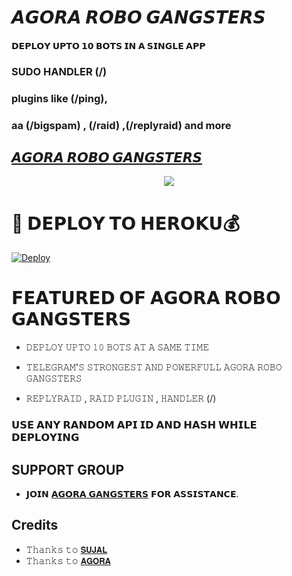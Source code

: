 # 𝘼𝙂𝙊𝙍𝘼 𝙍𝙊𝘽𝙊 𝙂𝘼𝙉𝙂𝙎𝙏𝙀𝙍𝙎

#### 𝗗𝗘𝗣𝗟𝗢𝗬 𝗨𝗣𝗧𝗢 𝟭𝟬 𝗕𝗢𝗧𝗦 𝗜𝗡 𝗔 𝗦𝗜𝗡𝗚𝗟𝗘 𝗔𝗣𝗣 
### SUDO HANDLER (/)
### plugins like (/ping), 
### aa (/bigspam) , (/raid) ,(/replyraid) and more
## [𝘼𝙂𝙊𝙍𝘼 𝙍𝙊𝘽𝙊 𝙂𝘼𝙉𝙂𝙎𝙏𝙀𝙍𝙎](t.me/Agoraswamy_Professor)

<p align="center">
  <img src="https://te.legra.ph/file/792fa83b58082149766a9.jpg">
</p>



# 🚀 𝗗𝗘𝗣𝗟𝗢𝗬 𝗧𝗢 𝗛𝗘𝗥𝗢𝗞𝗨💰

[![Deploy](https://www.herokucdn.com/deploy/button.svg)](https://heroku.com/deploy?template=https://github.com/Professor-OS/MH-Bottoken)

# 𝗙𝗘𝗔𝗧𝗨𝗥𝗘𝗗 𝗢𝗙 𝗔𝗚𝗢𝗥𝗔 𝗥𝗢𝗕𝗢 𝗚𝗔𝗡𝗚𝗦𝗧𝗘𝗥𝗦

   - 𝙳𝙴𝙿𝙻𝙾𝚈 𝚄𝙿𝚃𝙾 𝟷𝟶 𝙱𝙾𝚃𝚂 𝙰𝚃 𝙰 𝚂𝙰𝙼𝙴 𝚃𝙸𝙼𝙴

   - 𝚃𝙴𝙻𝙴𝙶𝚁𝙰𝙼'𝚂 𝚂𝚃𝚁𝙾𝙽𝙶𝙴𝚂𝚃 𝙰𝙽𝙳 𝙿𝙾𝚆𝙴𝚁𝙵𝚄𝙻𝙻 𝙰𝙶𝙾𝚁𝙰 𝚁𝙾𝙱𝙾 𝙶𝙰𝙽𝙶𝚂𝚃𝙴𝚁𝚂

   - 𝚁𝙴𝙿𝙻𝚈𝚁𝙰𝙸𝙳 , 𝚁𝙰𝙸𝙳 𝙿𝙻𝚄𝙶𝙸𝙽 , 𝙷𝙰𝙽𝙳𝙻𝙴𝚁 (/)


### 𝗨𝗦𝗘 𝗔𝗡𝗬 𝗥𝗔𝗡𝗗𝗢𝗠 𝗔𝗣𝗜 𝗜𝗗 𝗔𝗡𝗗 𝗛𝗔𝗦𝗛 𝗪𝗛𝗜𝗟𝗘 𝗗𝗘𝗣𝗟𝗢𝗬𝗜𝗡𝗚


## SUPPORT GROUP
   - 𝗝𝗢𝗜𝗡 [𝗔𝗚𝗢𝗥𝗔 𝗚𝗔𝗡𝗚𝗦𝗧𝗘𝗥𝗦](https://t.me/AGORA_SPAM_OFFICIAL) 𝗙𝗢𝗥 𝗔𝗦𝗦𝗜𝗦𝗧𝗔𝗡𝗖𝗘.

## Credits
   - 𝚃𝚑𝚊𝚗𝚔𝚜 𝚝𝚘 [𝗦𝗨𝗝𝗔𝗟](https://t.me/toxic_than_toxiest)
   - 𝚃𝚑𝚊𝚗𝚔𝚜 𝚝𝚘 [𝗔𝗚𝗢𝗥𝗔](https://t.me/agoraSWAMY_professor)
